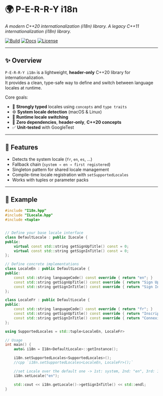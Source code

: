 # 🌍 P-E-R-R-Y i18n  
*A modern C++20 internationalization (i18n) library.*
*A legacy C++11 internationalization (i18n) library.*

[![Build](https://github.com/P-E-R-R-Y/i18n/actions/workflows/cmake.yml/badge.svg)](https://github.com/P-E-R-R-Y/i18n/actions)
[![Docs](https://img.shields.io/badge/docs-doxygen-blue.svg)](https:/P-E-R-R-Y.github.io/i18n/)
[![License](https://img.shields.io/badge/license-MIT-green.svg)](LICENSE)

---

## ✨ Overview

`P-E-R-R-Y i18n` is a lightweight, **header-only** C++20 library for internationalization.  
It provides a clean, type-safe way to define and switch between language locales at runtime.

Core goals:
- 🧩 **Strongly typed** locales using `concepts` and `type traits`
- ⚙️ **System locale detection** (macOS & Linux)
- 🔄 **Runtime locale switching**
- 🚀 **Zero dependencies**, **header-only**, **C++20 concepts**
- ✅ **Unit-tested** with GoogleTest

---

## 🧱 Features

- Detects the system locale (`fr`, `en`, `es`, …)
- Fallback chain (`system → en → first registered`)
- Singleton pattern for shared locale management
- Compile-time locale registration with `setSupportedLocales`
- Works with tuples or parameter packs

---

## 🧩 Example

```cpp
#include "I18n.hpp"
#include "ILocale.hpp"
#include <tuple>


// Define your base locale interface
class DefaultLocale : public ILocale {
public:
    virtual const std::string getSignUpTitle() const = 0;
    virtual const std::string getSignInTitle() const = 0;
};

// Define concrete implementations
class LocaleEn : public DefaultLocale {
public:
    const std::string languageCode() const override { return "en"; }
    const std::string getSignUpTitle() const override { return "Sign Up"; }
    const std::string getSignInTitle() const override { return "Sign In"; }
};

class LocaleFr : public DefaultLocale {
public:
    const std::string languageCode() const override { return "fr"; }
    const std::string getSignUpTitle() const override { return "Inscription"; }
    const std::string getSignInTitle() const override { return "Connexion"; }
};

using SupportedLocales = std::tuple<LocaleEn, LocaleFr>

// Usage
int main() {
    auto& i18n = I18n<DefaultLocale>::getInstance();

    i18n.setSupportedLocales<SupportedLocales>();
    //cpp `i18n.setSupportedLocales<LocaleEn, LocaleFr>();`

    //set Locale over the default one -> 1st: system, 2nd: "en", 3rd: 1st_one
    i18n.setLocale("en");

    std::cout << i18n.getLocale()->getSignInTitle() << std::endl;
}
```